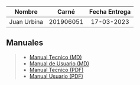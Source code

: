 | Nombre | Carné | Fecha Entrega |
|:-:|:-:|:-:|
|Juan Urbina| 201906051| 17-03-2023 |
## Manuales

>- [Manual Tecnico (MD)](Tecnico.md)
>- [Manual de Usuario (MD)](Usuario.md)
>- [Manual Tecnico (PDF)](../Manuales/Proyecto%201/Manual%20Tecnico%20-%20Proyecto%201.pdf)
>- [Manual Usuario (PDF)](../Manuales/Proyecto%201/Manual%20Usuario%20-%20Proyecto%201.pdf)